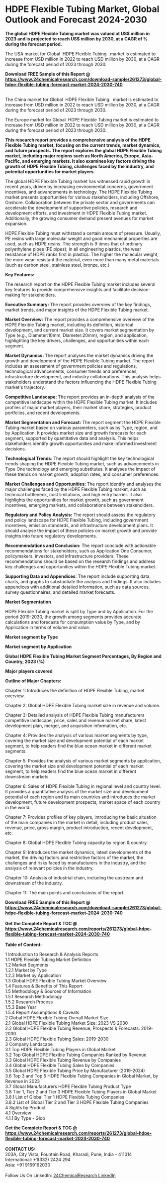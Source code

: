 <h1>HDPE Flexible Tubing Market, Global Outlook and Forecast 2024-2030</h1><p><strong>The global HDPE Flexible Tubing market was valued at US$ million in 2023 and is projected to reach US$ million by 2030, at a CAGR of % during the forecast period.</strong></p><p>
</p><p>The USA market for Global  HDPE Flexible Tubing   market is estimated to increase from USD million in 2022 to reach USD million by 2030, at a CAGR during the forecast period of 2023 through 2030.</p><div><b>Download FREE Sample of this Report @ 
            <a href="https://www.24chemicalresearch.com/download-sample/261273/global-hdpe-flexible-tubing-forecast-market-2024-2030-740">
            https://www.24chemicalresearch.com/download-sample/261273/global-hdpe-flexible-tubing-forecast-market-2024-2030-740</a></b></div><br><p>
</p><p>The China market for Global  HDPE Flexible Tubing   market is estimated to increase from USD million in 2022 to reach USD million by 2030, at a CAGR during the forecast period of 2023 through 2030.</p><p>
</p><p>The Europe market for Global  HDPE Flexible Tubing market is estimated to increase from USD million in 2022 to reach USD million by 2030, at a CAGR during the forecast period of 2023 through 2030.</p><p>
</p><p><strong>This research report provides a comprehensive analysis of the HDPE Flexible Tubing market, focusing on the current trends, market dynamics, and future prospects. The report explores the global HDPE Flexible Tubing market, including major regions such as North America, Europe, Asia-Pacific, and emerging markets. It also examines key factors driving the growth of HDPE Flexible Tubing, challenges faced by the industry, and potential opportunities for market players.</strong></p><p>
The global HDPE Flexible Tubing market has witnessed rapid growth in recent years, driven by increasing environmental concerns, government incentives, and advancements in technology. The HDPE Flexible Tubing market presents opportunities for various stakeholders, including Offshore, Onshore. Collaboration between the private sector and governments can accelerate the development of supportive policies, research and development efforts, and investment in HDPE Flexible Tubing market. Additionally, the growing consumer demand present avenues for market expansion.</p><p>
HDPE Flexible Tubing must withstand a certain amount of pressure. Usually, PE resins with large molecular weight and good mechanical properties are used, such as HDPE resins. The strength is 9 times that of ordinary polyethylene pipes (PE pipes); in all engineering plastics, the wear resistance of HDPE ranks first in plastics. The higher the molecular weight, the more wear-resistant the material, even more than many metal materials (such as carbon steel, stainless steel, bronze, etc.)</p><p>
<strong>Key Features:</strong></p><p>
The research report on the HDPE Flexible Tubing market includes several key features to provide comprehensive insights and facilitate decision-making for stakeholders.</p><p>
<strong>Executive Summary: </strong>The report provides overview of the key findings, market trends, and major insights of the HDPE Flexible Tubing market.</p><p>
<strong>Market Overview:</strong> The report provides a comprehensive overview of the HDPE Flexible Tubing market, including its definition, historical development, and current market size. It covers market segmentation by Type (e.g., Diameter:10mm, Diameter:20mm), region, and application, highlighting the key drivers, challenges, and opportunities within each segment.</p><p>
<strong>Market Dynamics: </strong>The report analyses the market dynamics driving the growth and development of the HDPE Flexible Tubing market. The report includes an assessment of government policies and regulations, technological advancements, consumer trends and preferences, infrastructure development, and industry collaborations. This analysis helps stakeholders understand the factors influencing the HDPE Flexible Tubing market's trajectory.</p><p>
<strong>Competitive Landscape: </strong>The report provides an in-depth analysis of the competitive landscape within the HDPE Flexible Tubing market. It includes profiles of major market players, their market share, strategies, product portfolios, and recent developments.</p><p>
<strong>Market Segmentation and Forecast:</strong> The report segment the HDPE Flexible Tubing market based on various parameters, such as by Type, region, and by Application. It provides market size and growth forecasts for each segment, supported by quantitative data and analysis. This helps stakeholders identify growth opportunities and make informed investment decisions.</p><p>
<strong>Technological Trends</strong>: The report should highlight the key technological trends shaping the HDPE Flexible Tubing market, such as advancements in Type One technology and emerging substitutes. It analyses the impact of these trends on market growth, adoption rates, and consumer preferences.</p><p>
<strong>Market Challenges and Opportunities: </strong>The report identify and analyses the major challenges faced by the HDPE Flexible Tubing market, such as technical bottleneck, cost limitations, and high entry barrier. It also highlights the opportunities for market growth, such as government incentives, emerging markets, and collaborations between stakeholders.</p><p>
<strong>Regulatory and Policy Analysis:</strong> The report should assess the regulatory and policy landscape for HDPE Flexible Tubing, including government incentives, emission standards, and infrastructure development plans. It should analyse the impact of these policies on market growth and provide insights into future regulatory developments.</p><p>
<strong>Recommendations and Conclusion:</strong> The report conclude with actionable recommendations for stakeholders, such as Application One Consumer, policymakers, investors, and infrastructure providers. These recommendations should be based on the research findings and address key challenges and opportunities within the HDPE Flexible Tubing market.</p><p>
<strong>Supporting Data and Appendices</strong>: The report include supporting data, charts, and graphs to substantiate the analysis and findings. It also includes appendices with additional detailed information, such as data sources, survey questionnaires, and detailed market forecasts.</p><p>
<strong>Market Segmentation</strong></p><p>
HDPE Flexible Tubing market is split by Type and by Application. For the period 2019-2030, the growth among segments provides accurate calculations and forecasts for consumption value by Type, and by Application in terms of volume and value.</p><p>
<strong>Market segment by Type</strong></p><p>
</p><p>
</p><p><strong>Market segment by Application</strong></p><p>
</p><p>
</p><p><strong>Global HDPE Flexible Tubing Market Segment Percentages, By Region and Country, 2023 (%)</strong></p><p>
</p><p>
</p><p><strong>Major players covered</strong></p><p>
</p><p>
</p><p><strong>Outline of Major Chapters:</strong></p><p>
Chapter 1: Introduces the definition of HDPE Flexible Tubing, market overview.</p><p>
Chapter 2: Global HDPE Flexible Tubing market size in revenue and volume.</p><p>
Chapter 3: Detailed analysis of HDPE Flexible Tubing manufacturers competitive landscape, price, sales and revenue market share, latest development plan, merger, and acquisition information, etc.</p><p>
Chapter 4: Provides the analysis of various market segments by type, covering the market size and development potential of each market segment, to help readers find the blue ocean market in different market segments.</p><p>
Chapter 5: Provides the analysis of various market segments by application, covering the market size and development potential of each market segment, to help readers find the blue ocean market in different downstream markets.</p><p>
Chapter 6: Sales of HDPE Flexible Tubing in regional level and country level. It provides a quantitative analysis of the market size and development potential of each region and its main countries and introduces the market development, future development prospects, market space of each country in the world.</p><p>
Chapter 7: Provides profiles of key players, introducing the basic situation of the main companies in the market in detail, including product sales, revenue, price, gross margin, product introduction, recent development, etc.</p><p>
Chapter 8: Global HDPE Flexible Tubing capacity by region &amp; country.</p><p>
Chapter 9: Introduces the market dynamics, latest developments of the market, the driving factors and restrictive factors of the market, the challenges and risks faced by manufacturers in the industry, and the analysis of relevant policies in the industry.</p><p>
Chapter 10: Analysis of industrial chain, including the upstream and downstream of the industry.</p><p>
Chapter 11: The main points and conclusions of the report.</p><div><b>Download FREE Sample of this Report @ 
            <a href="https://www.24chemicalresearch.com/download-sample/261273/global-hdpe-flexible-tubing-forecast-market-2024-2030-740">
            https://www.24chemicalresearch.com/download-sample/261273/global-hdpe-flexible-tubing-forecast-market-2024-2030-740</a></b></div><br><div><b>Get the Complete Report & TOC @ 
            <a href="https://www.24chemicalresearch.com/reports/261273/global-hdpe-flexible-tubing-forecast-market-2024-2030-740">
            https://www.24chemicalresearch.com/reports/261273/global-hdpe-flexible-tubing-forecast-market-2024-2030-740</a></b></div><br>
            <b>Table of Content:</b><p>1 Introduction to Research & Analysis Reports<br />
    1.1 HDPE Flexible Tubing Market Definition<br />
    1.2 Market Segments<br />
        1.2.1 Market by Type<br />
        1.2.2 Market by Application<br />
    1.3 Global HDPE Flexible Tubing Market Overview<br />
    1.4 Features & Benefits of This Report<br />
    1.5 Methodology & Sources of Information<br />
        1.5.1 Research Methodology<br />
        1.5.2 Research Process<br />
        1.5.3 Base Year<br />
        1.5.4 Report Assumptions & Caveats<br />
2 Global HDPE Flexible Tubing Overall Market Size<br />
    2.1 Global HDPE Flexible Tubing Market Size: 2023 VS 2030<br />
    2.2 Global HDPE Flexible Tubing Revenue, Prospects & Forecasts: 2019-2030<br />
    2.3 Global HDPE Flexible Tubing Sales: 2019-2030<br />
3 Company Landscape<br />
    3.1 Top HDPE Flexible Tubing Players in Global Market<br />
    3.2 Top Global HDPE Flexible Tubing Companies Ranked by Revenue<br />
    3.3 Global HDPE Flexible Tubing Revenue by Companies<br />
    3.4 Global HDPE Flexible Tubing Sales by Companies<br />
    3.5 Global HDPE Flexible Tubing Price by Manufacturer (2019-2024)<br />
    3.6 Top 3 and Top 5 HDPE Flexible Tubing Companies in Global Market, by Revenue in 2023<br />
    3.7 Global Manufacturers HDPE Flexible Tubing Product Type<br />
    3.8 Tier 1, Tier 2 and Tier 3 HDPE Flexible Tubing Players in Global Market<br />
        3.8.1 List of Global Tier 1 HDPE Flexible Tubing Companies<br />
        3.8.2 List of Global Tier 2 and Tier 3 HDPE Flexible Tubing Companies<br />
4 Sights by Product<br />
    4.1 Overview<br />
        4.1.1 By Type - Glob</p><div><b>Get the Complete Report & TOC @ 
            <a href="https://www.24chemicalresearch.com/reports/261273/global-hdpe-flexible-tubing-forecast-market-2024-2030-740">
            https://www.24chemicalresearch.com/reports/261273/global-hdpe-flexible-tubing-forecast-market-2024-2030-740</a></b></div><br><b>CONTACT US:</b><br>
            203A, City Vista, Fountain Road, Kharadi, Pune, India - 411014<br>
            International: +1(332) 2424 294<br>
            Asia: +91 9169162030 <br><br>
            Follow Us On LinkedIn: <a href="https://www.linkedin.com/company/24chemicalresearch/">24ChemicalResearch LinkedIn</a>